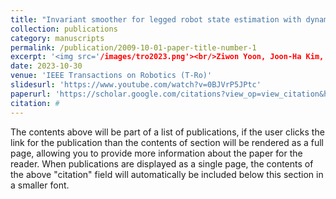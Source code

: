 ```yaml
---
title: "Invariant smoother for legged robot state estimation with dynamic contact event information"
collection: publications
category: manuscripts
permalink: /publication/2009-10-01-paper-title-number-1
excerpt: '<img src='/images/tro2023.png'><br/>Ziwon Yoon, Joon-Ha Kim, Hae-Won Park'
date: 2023-10-30
venue: 'IEEE Transactions on Robotics (T-Ro)'
slidesurl: 'https://www.youtube.com/watch?v=0BJVrP5JPtc'
paperurl: 'https://scholar.google.com/citations?view_op=view_citation&hl=en&user=pws9mbUAAAAJ&citation_for_view=pws9mbUAAAAJ:hMod-77fHWUC'
citation: #
---
```


The contents above will be part of a list of publications, if the user clicks the link for the publication than the contents of section will be rendered as a full page, allowing you to provide more information about the paper for the reader. When publications are displayed as a single page, the contents of the above "citation" field will automatically be included below this section in a smaller font.